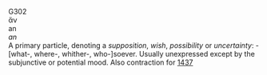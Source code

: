 <body>
  <p>G302<br>  ἄν  <br> an  <br><i>an </i><br>A primary particle, denoting a <i>supposition</i>, <i>wish</i>, <i>possibility</i> or <i>uncertainty</i>: - [what-, where-, whither-, who-]soever. Usually unexpressed except by the subjunctive or potential mood. Also contraction for <a href="g1437.htm">1437</a> <br></p>
 </body>